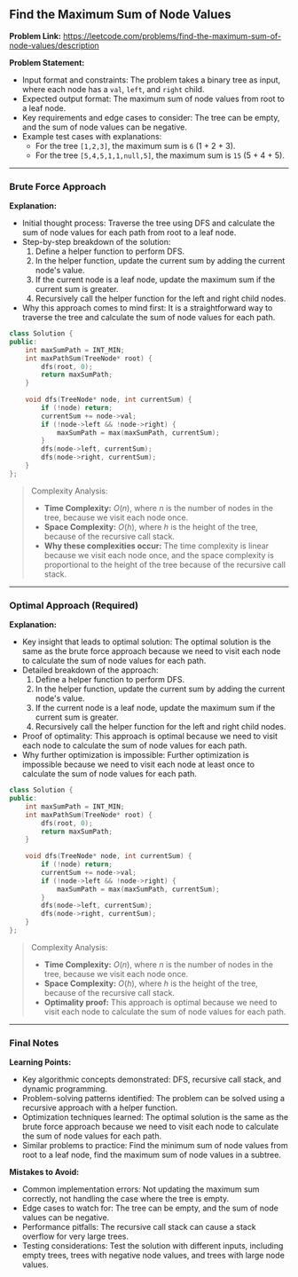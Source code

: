 ## Find the Maximum Sum of Node Values
**Problem Link:** https://leetcode.com/problems/find-the-maximum-sum-of-node-values/description

**Problem Statement:**
- Input format and constraints: The problem takes a binary tree as input, where each node has a `val`, `left`, and `right` child.
- Expected output format: The maximum sum of node values from root to a leaf node.
- Key requirements and edge cases to consider: The tree can be empty, and the sum of node values can be negative.
- Example test cases with explanations: 
    - For the tree `[1,2,3]`, the maximum sum is `6` (1 + 2 + 3).
    - For the tree `[5,4,5,1,1,null,5]`, the maximum sum is `15` (5 + 4 + 5).

---

### Brute Force Approach

**Explanation:**
- Initial thought process: Traverse the tree using DFS and calculate the sum of node values for each path from root to a leaf node.
- Step-by-step breakdown of the solution: 
    1. Define a helper function to perform DFS.
    2. In the helper function, update the current sum by adding the current node's value.
    3. If the current node is a leaf node, update the maximum sum if the current sum is greater.
    4. Recursively call the helper function for the left and right child nodes.
- Why this approach comes to mind first: It is a straightforward way to traverse the tree and calculate the sum of node values for each path.

```cpp
class Solution {
public:
    int maxSumPath = INT_MIN;
    int maxPathSum(TreeNode* root) {
        dfs(root, 0);
        return maxSumPath;
    }
    
    void dfs(TreeNode* node, int currentSum) {
        if (!node) return;
        currentSum += node->val;
        if (!node->left && !node->right) {
            maxSumPath = max(maxSumPath, currentSum);
        }
        dfs(node->left, currentSum);
        dfs(node->right, currentSum);
    }
};
```

> Complexity Analysis:
> - **Time Complexity:** $O(n)$, where $n$ is the number of nodes in the tree, because we visit each node once.
> - **Space Complexity:** $O(h)$, where $h$ is the height of the tree, because of the recursive call stack.
> - **Why these complexities occur:** The time complexity is linear because we visit each node once, and the space complexity is proportional to the height of the tree because of the recursive call stack.

---

### Optimal Approach (Required)

**Explanation:**
- Key insight that leads to optimal solution: The optimal solution is the same as the brute force approach because we need to visit each node to calculate the sum of node values for each path.
- Detailed breakdown of the approach: 
    1. Define a helper function to perform DFS.
    2. In the helper function, update the current sum by adding the current node's value.
    3. If the current node is a leaf node, update the maximum sum if the current sum is greater.
    4. Recursively call the helper function for the left and right child nodes.
- Proof of optimality: This approach is optimal because we need to visit each node to calculate the sum of node values for each path.
- Why further optimization is impossible: Further optimization is impossible because we need to visit each node at least once to calculate the sum of node values for each path.

```cpp
class Solution {
public:
    int maxSumPath = INT_MIN;
    int maxPathSum(TreeNode* root) {
        dfs(root, 0);
        return maxSumPath;
    }
    
    void dfs(TreeNode* node, int currentSum) {
        if (!node) return;
        currentSum += node->val;
        if (!node->left && !node->right) {
            maxSumPath = max(maxSumPath, currentSum);
        }
        dfs(node->left, currentSum);
        dfs(node->right, currentSum);
    }
};
```

> Complexity Analysis:
> - **Time Complexity:** $O(n)$, where $n$ is the number of nodes in the tree, because we visit each node once.
> - **Space Complexity:** $O(h)$, where $h$ is the height of the tree, because of the recursive call stack.
> - **Optimality proof:** This approach is optimal because we need to visit each node to calculate the sum of node values for each path.

---

### Final Notes

**Learning Points:**
- Key algorithmic concepts demonstrated: DFS, recursive call stack, and dynamic programming.
- Problem-solving patterns identified: The problem can be solved using a recursive approach with a helper function.
- Optimization techniques learned: The optimal solution is the same as the brute force approach because we need to visit each node to calculate the sum of node values for each path.
- Similar problems to practice: Find the minimum sum of node values from root to a leaf node, find the maximum sum of node values in a subtree.

**Mistakes to Avoid:**
- Common implementation errors: Not updating the maximum sum correctly, not handling the case where the tree is empty.
- Edge cases to watch for: The tree can be empty, and the sum of node values can be negative.
- Performance pitfalls: The recursive call stack can cause a stack overflow for very large trees.
- Testing considerations: Test the solution with different inputs, including empty trees, trees with negative node values, and trees with large node values.
